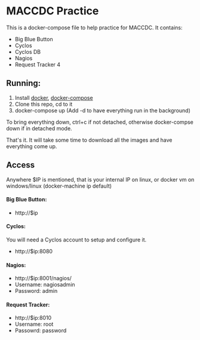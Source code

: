 MACCDC Practice
===========================

This is a docker-compose file to help practice for MACCDC.
It contains:
* Big Blue Button
* Cyclos
* Cyclos DB
* Nagios
* Request Tracker 4

Running:
---------------
1. Install [docker](https://docs.docker.com/engine/installation/), [docker-compose](https://docs.docker.com/compose/install/)
2. Clone this repo, cd to it
3. docker-compose up (Add -d to have everything run in the background)

To bring everything down, ctrl+c if not detached, otherwise docker-compse down if in detached mode.

That's it. It will take some time to download all the images and have everything come up.

Access
---------------
Anywhere $IP is mentioned, that is your internal IP on linux, or docker vm on windows/linux (docker-machine ip default)

#### Big Blue Button:
* http://$ip

#### Cyclos:
You will need a Cyclos account to setup and configure it.
*  http://$ip:8080

#### Nagios:
* http://$ip:8001/nagios/
* Username: nagiosadmin
* Password: admin

#### Request Tracker:
* http://$ip:8010
* Username: root
* Passowrd: password
